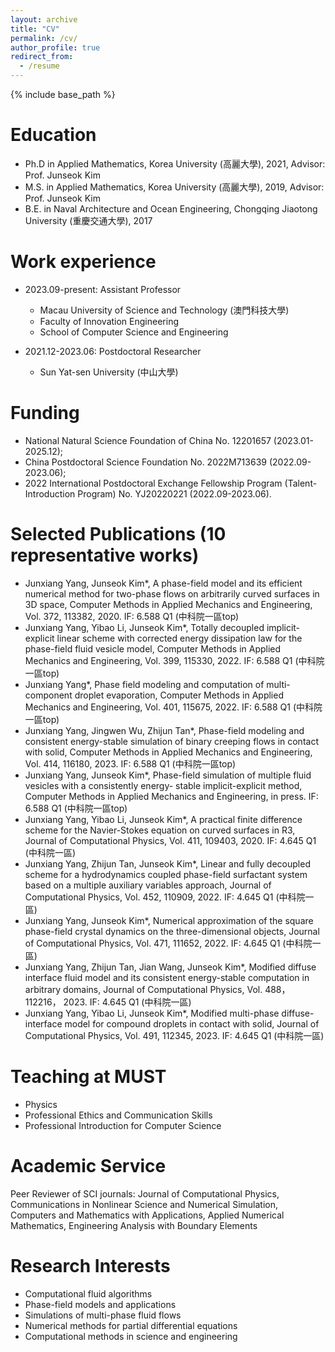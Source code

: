 ```yaml
---
layout: archive
title: "CV"
permalink: /cv/
author_profile: true
redirect_from:
  - /resume
---
```


{% include base_path %}

Education
======
* Ph.D in Applied Mathematics, Korea University (高麗大學), 2021, Advisor: Prof. Junseok Kim
* M.S. in Applied Mathematics, Korea University (高麗大學), 2019, Advisor: Prof. Junseok Kim
* B.E. in Naval Architecture and Ocean Engineering, Chongqing Jiaotong University (重慶交通大學), 2017

Work experience
======
* 2023.09-present: Assistant Professor
  * Macau University of Science and Technology (澳門科技大學)
  * Faculty of Innovation Engineering
  * School of Computer Science and Engineering

* 2021.12-2023.06: Postdoctoral Researcher
  * Sun Yat-sen University (中山大學)
  
Funding
======
* National Natural Science Foundation of China No. 12201657 (2023.01-2025.12);
* China Postdoctoral Science Foundation No. 2022M713639 (2022.09-2023.06);
* 2022 International Postdoctoral Exchange Fellowship Program (Talent-Introduction
  Program) No. YJ20220221 (2022.09-2023.06).

Selected Publications (10 representative works)
======
* Junxiang Yang, Junseok Kim*, A phase-field model and its efficient numerical method for two-phase flows on
arbitrarily curved surfaces in 3D space, Computer Methods in Applied Mechanics and Engineering, Vol. 372,
113382, 2020. IF: 6.588  Q1 (中科院一區top)
* Junxiang Yang, Yibao Li, Junseok Kim*, Totally decoupled implicit-explicit linear scheme with corrected energy
dissipation law for the phase-field fluid vesicle model, Computer Methods in Applied Mechanics and
Engineering, Vol. 399, 115330, 2022. IF: 6.588  Q1 (中科院一區top)
* Junxiang Yang*, Phase field modeling and computation of multi-component droplet evaporation, Computer
Methods in Applied Mechanics and Engineering, Vol. 401, 115675, 2022. IF: 6.588  Q1 (中科院一區top)
* Junxiang Yang, Jingwen Wu, Zhijun Tan*, Phase-field modeling and consistent energy-stable simulation of
binary creeping flows in contact with solid, Computer Methods in Applied Mechanics and Engineering, Vol.
414, 116180, 2023. IF: 6.588  Q1 (中科院一區top)
* Junxiang Yang, Junseok Kim*, Phase-field simulation of multiple fluid vesicles with a consistently energy-
stable implicit-explicit method, Computer Methods in Applied Mechanics and Engineering, in press. IF: 6.588
Q1 (中科院一區top)
* Junxiang Yang, Yibao Li, Junseok Kim*, A practical finite difference scheme for the Navier-Stokes equation on
curved surfaces in R3, Journal of Computational Physics, Vol. 411, 109403, 2020. IF: 4.645  Q1 (中科院一區)
* Junxiang Yang, Zhijun Tan, Junseok Kim*, Linear and fully decoupled scheme for a hydrodynamics coupled
phase-field surfactant system based on a multiple auxiliary variables approach, Journal of Computational
Physics, Vol. 452, 110909, 2022. IF: 4.645  Q1 (中科院一區)
* Junxiang Yang, Junseok Kim*, Numerical approximation of the square phase-field crystal dynamics on the
three-dimensional objects, Journal of Computational Physics, Vol. 471, 111652, 2022. IF: 4.645 Q1 (中科院一區)
* Junxiang Yang, Zhijun Tan, Jian Wang, Junseok Kim*, Modified diffuse interface fluid model and its consistent
energy-stable computation in arbitrary domains, Journal of Computational Physics, Vol. 488，112216， 2023.
IF: 4.645 Q1 (中科院一區)
* Junxiang Yang, Yibao Li, Junseok Kim*, Modified multi-phase diffuse-interface model for compound droplets
in contact with solid, Journal of Computational Physics, Vol. 491, 112345, 2023. IF: 4.645 Q1 (中科院一區)

  
Teaching at MUST
======
* Physics
* Professional Ethics and Communication Skills
* Professional Introduction for Computer Science
  
Academic Service
======
Peer Reviewer of SCI journals: Journal of Computational Physics, Communications in Nonlinear Science and Numerical Simulation,
Computers and Mathematics with Applications, Applied Numerical Mathematics, Engineering Analysis with Boundary Elements

Research Interests
======
* Computational fluid algorithms
* Phase-field models and applications
* Simulations of multi-phase fluid flows
* Numerical methods for partial differential equations
* Computational methods in science and engineering
